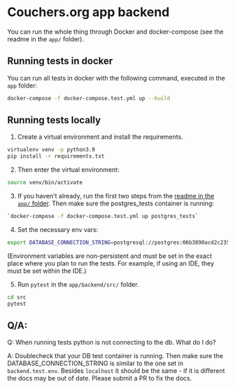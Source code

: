 # Couchers.org app backend

You can run the whole thing through Docker and docker-compose (see the readme in the `app/` folder).

## Running tests in docker

You can run all tests in docker with the following command, executed in the `app` folder:

```sh
docker-compose -f docker-compose.test.yml up --build
```

## Running tests locally

1. Create a virtual environment and install the requirements.

```sh
virtualenv venv -p python3.9
pip install -r requirements.txt
```

2. Then enter the virtual environment:

```sh
source venv/bin/activate
```

3. If you haven't already, run the first two steps from the [readme in the `app/` folder](https://github.com/Couchers-org/couchers/blob/develop/app/readme.md). Then make sure the postgres_tests container is running:

```sh
`docker-compose -f docker-compose.test.yml up postgres_tests`
```

4. Set the necessary env vars:

```sh
export DATABASE_CONNECTION_STRING=postgresql://postgres:06b3890acd2c235c41be0bbfe22f1b386a04bf02eedf8c977486355616be2aa1@localhost:6544/postgres
```

(Environment variables are non-persistent and must be set in the exact place where you plan to run the tests. For example, if using an IDE, they must be set within the IDE.)

5. Run `pytest` in the `app/backend/src/` folder.

```sh
cd src
pytest
```

## Q/A:

Q: When running tests python is not connecting to the db. What do I do?

A: Doublecheck that your DB test container is running. Then make sure the DATABASE_CONNECTION_STRING is similar to the one set in `backend.test.env`. Besides `localhost` it should be the same - if it is different the docs may be out of date. Please submit a PR to fix the docs.
